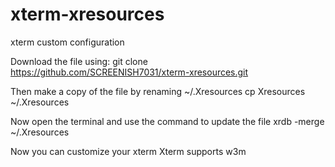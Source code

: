 # xterm-xresources
xterm custom configuration 

Download the file using: 
git clone https://github.com/SCREENISH7031/xterm-xresources.git

Then make a copy of the file by renaming ~/.Xresources
cp Xresources ~/.Xresources

Now open the terminal and use the command to update the file
xrdb -merge ~/.Xresources

Now you can customize your xterm
Xterm supports w3m
